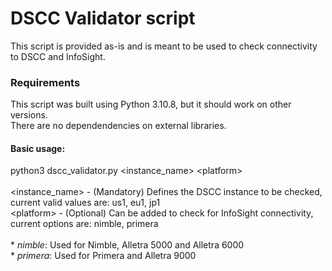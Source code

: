 # DSCC Validator script

This script is provided as-is and is meant to be used to check connectivity to DSCC and InfoSight.

### Requirements
This script was built using Python 3.10.8, but it should work on other versions. <br>
There are no dependendencies on external libraries.

#### Basic usage:  
python3 dscc_validator.py \<instance_name\> \<platform\> <br>
<br>
\<instance_name\> - (Mandatory) Defines the DSCC instance to be checked, current valid values are: us1, eu1, jp1 <br>
\<platform\> - (Optional) Can be added to check for InfoSight connectivity, current options are: nimble, primera <br>
<br>
\* *nimble*: Used for Nimble, Alletra 5000 and Alletra 6000 <br>
\* *primera*: Used for Primera and Alletra 9000 <br>

